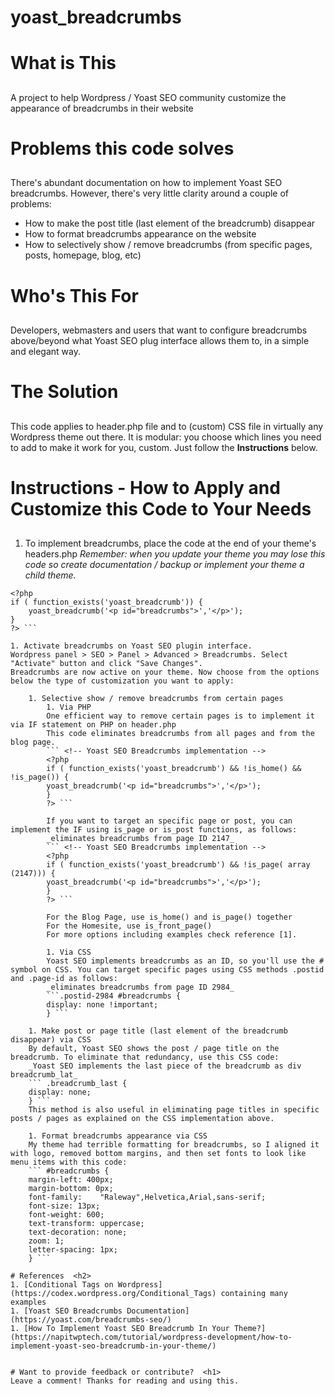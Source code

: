 # yoast_breadcrumbs <h1>
# What is This <h2>
A project to help Wordpress / Yoast SEO community customize the appearance of breadcrumbs in their website

# Problems this code solves  <h2>
There's abundant documentation on how to implement Yoast SEO breadcrumbs. However, there's very little clarity around a couple of problems:
* How to make the post title (last element of the breadcrumb) disappear
* How to format breadcrumbs appearance on the website
* How to selectively show / remove breadcrumbs (from specific pages, posts, homepage, blog, etc) 

# Who's This For  <h2>
Developers, webmasters and users that want to configure breadcrumbs above/beyond what Yoast SEO plug interface allows them to, in a simple and elegant way.

# The Solution  <h2>
This code applies to header.php file and to (custom) CSS file in virtually any Wordpress theme out there.
It is modular: you choose which lines you need to add to make it work for you, custom. Just follow the **Instructions** below.

# Instructions - How to Apply and Customize this Code to Your Needs  <h2>
1. To implement breadcrumbs, place the code at the end of your theme's headers.php
_Remember: when you update your theme you may lose this code so create documentation / backup or implement your theme a child theme._ 

``` <!-- Yoast SEO Breadcrumbs implementation -->
<?php
if ( function_exists('yoast_breadcrumb')) {
	yoast_breadcrumb('<p id="breadcrumbs">','</p>');
}
?> ```

1. Activate breadcrumbs on Yoast SEO plugin interface.
Wordpress panel > SEO > Panel > Advanced > Breadcrumbs. Select "Activate" button and click "Save Changes".
Breadcrumbs are now active on your theme. Now choose from the options below the type of customization you want to apply:

    1. Selective show / remove breadcrumbs from certain pages
        1. Via PHP
        One efficient way to remove certain pages is to implement it via IF statement on PHP on header.php
        This code eliminates breadcrumbs from all pages and from the blog page.
        ``` <!-- Yoast SEO Breadcrumbs implementation -->
        <?php
        if ( function_exists('yoast_breadcrumb') && !is_home() && !is_page()) {
        yoast_breadcrumb('<p id="breadcrumbs">','</p>');
        }
        ?> ```
        
        If you want to target an specific page or post, you can implement the IF using is_page or is_post functions, as follows:
        _eliminates breadcrumbs from page ID 2147_
        ``` <!-- Yoast SEO Breadcrumbs implementation -->
        <?php
        if ( function_exists('yoast_breadcrumb') && !is_page( array (2147))) {
        yoast_breadcrumb('<p id="breadcrumbs">','</p>');
        }
        ?> ```
        
        For the Blog Page, use is_home() and is_page() together
        For the Homesite, use is_front_page()
        For more options including examples check reference [1].
                
        1. Via CSS
        Yoast SEO implements breadcrumbs as an ID, so you'll use the # symbol on CSS. You can target specific pages using CSS methods .postid and .page-id as follows: 
        _eliminates breadcrumbs from page ID 2984_
        ```.postid-2984 #breadcrumbs {
        display: none !important;
        } ```
        
    1. Make post or page title (last element of the breadcrumb disappear) via CSS
    By default, Yoast SEO shows the post / page title on the breadcrumb. To eliminate that redundancy, use this CSS code:
    _Yoast SEO implements the last piece of the breadcrumb as div breadcrumb_lat_
    ``` .breadcrumb_last {
    display: none;
    } ```
    This method is also useful in eliminating page titles in specific posts / pages as explained on the CSS implementation above.
    
    1. Format breadcrumbs appearance via CSS
    My theme had terrible formatting for breadcrumbs, so I aligned it with logo, removed bottom margins, and then set fonts to look like menu items with this code:
    ``` #breadcrumbs {
    margin-left: 400px;
    margin-bottom: 0px;
    font-family:	"Raleway",Helvetica,Arial,sans-serif;
    font-size: 13px;
    font-weight: 600;
    text-transform: uppercase;
    text-decoration: none;
    zoom: 1;
    letter-spacing: 1px;
    } ```

# References  <h2>
1. [Conditional Tags on Wordpress](https://codex.wordpress.org/Conditional_Tags) containing many examples
1. [Yoast SEO Breadcrumbs Documentation](https://yoast.com/breadcrumbs-seo/)
1. [How To Implement Yoast SEO Breadcrumb In Your Theme?](https://napitwptech.com/tutorial/wordpress-development/how-to-implement-yoast-seo-breadcrumb-in-your-theme/)


# Want to provide feedback or contribute?  <h1>
Leave a comment! Thanks for reading and using this.
